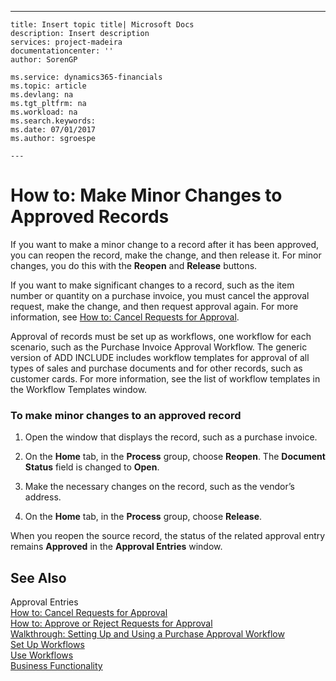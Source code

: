 ---
    title: Insert topic title| Microsoft Docs
    description: Insert description
    services: project-madeira
    documentationcenter: ''
    author: SorenGP

    ms.service: dynamics365-financials
    ms.topic: article
    ms.devlang: na
    ms.tgt_pltfrm: na
    ms.workload: na
    ms.search.keywords:
    ms.date: 07/01/2017
    ms.author: sgroespe

    ---
# How to: Make Minor Changes to Approved Records
If you want to make a minor change to a record after it has been approved, you can reopen the record, make the change, and then release it. For minor changes, you do this with the **Reopen** and **Release** buttons.  
  
 If you want to make significant changes to a record, such as the item number or quantity on a purchase invoice, you must cancel the approval request, make the change, and then request approval again. For more information, see [How to: Cancel Requests for Approval](../FullExperience/how-to-approve-or-reject-requests-for-approval.md).  
  
 Approval of records must be set up as workflows, one workflow for each scenario, such as the Purchase Invoice Approval Workflow. The generic version of ADD INCLUDE<!--[!INCLUDE[dyn_nav](../../includes/dyn_nav_md.md)]--> includes workflow templates for approval of all types of sales and purchase documents and for other records, such as customer cards. For more information, see the list of workflow templates in the Workflow Templates window.  
  
### To make minor changes to an approved record  
  
1.  Open the window that displays the record, such as a purchase invoice.  
  
2.  On the **Home** tab, in the **Process** group, choose **Reopen**. The **Document Status** field is changed to **Open**.  
  
3.  Make the necessary changes on the record, such as the vendor’s address.  
  
4.  On the **Home** tab, in the **Process** group, choose **Release**.  
  
 When you reopen the source record, the status of the related approval entry remains **Approved** in the **Approval Entries** window.  
  
## See Also  
 Approval Entries   
 [How to: Cancel Requests for Approval](../FullExperience/how-to-cancel-requests-for-approval.md)   
 [How to: Approve or Reject Requests for Approval](../FullExperience/how-to-approve-or-reject-requests-for-approval.md)   
 [Walkthrough: Setting Up and Using a Purchase Approval Workflow](../FullExperience/walkthrough-setting-up-and-using-a-purchase-approval-workflow.md)   
 [Set Up Workflows](../FullExperience/set-up-workflows.md)   
 [Use Workflows](../FullExperience/use-workflows.md)   
 [Business Functionality](../FullExperience/Business%20Functionality.md)
